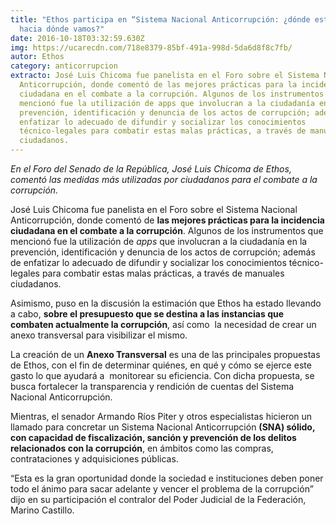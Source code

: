 ```yaml
---
title: "Ethos participa en “Sistema Nacional Anticorrupción: ¿dónde estamos y
  hacia dónde vamos?"
date: 2016-10-18T03:32:59.630Z
img: https://ucarecdn.com/718e8379-85bf-491a-998d-5da6d8f8c7fb/
autor: Ethos
category: anticorrupcion
extracto: José Luis Chicoma fue panelista en el Foro sobre el Sistema Nacional
  Anticorrupción, donde comentó de las mejores prácticas para la incidencia
  ciudadana en el combate a la corrupción. Algunos de los instrumentos que
  mencionó fue la utilización de apps que involucran a la ciudadanía en la
  prevención, identificación y denuncia de los actos de corrupción; además de
  enfatizar lo adecuado de difundir y socializar los conocimientos
  técnico-legales para combatir estas malas prácticas, a través de manuales
  ciudadanos.
---
```

*En el Foro del Senado de la República, José Luis Chicoma de Ethos, comentó las medidas más utilizadas por ciudadanos para el combate a la corrupción.*

José Luis Chicoma fue panelista en el Foro sobre el Sistema Nacional Anticorrupción, donde comentó de **las mejores prácticas para la incidencia ciudadana en el combate a la corrupción**. Algunos de los instrumentos que mencionó fue la utilización de *apps* que involucran a la ciudadanía en la prevención, identificación y denuncia de los actos de corrupción; además de enfatizar lo adecuado de difundir y socializar los conocimientos técnico-legales para combatir estas malas prácticas, a través de manuales ciudadanos.

Asimismo, puso en la discusión la estimación que Ethos ha estado llevando a cabo, **sobre el presupuesto que se destina a las instancias que combaten actualmente la corrupción**, así como  la necesidad de crear un anexo transversal para visibilizar el mismo.

La creación de un **Anexo Transversal** es una de las principales propuestas de Ethos, con el fin de determinar quiénes, en qué y cómo se ejerce este gasto lo que ayudará a  monitorear su eficiencia. Con dicha propuesta, se busca fortalecer la transparencia y rendición de cuentas del Sistema Nacional Anticorrupción.

Mientras, el senador Armando Ríos Piter y otros especialistas hicieron un llamado para concretar un Sistema Nacional Anticorrupción **(SNA) sólido, con capacidad de fiscalización, sanción y prevención de los delitos relacionados con la corrupción**, en ámbitos como las compras, contrataciones y adquisiciones públicas.

“Esta es la gran oportunidad donde la sociedad e instituciones deben poner todo el ánimo para sacar adelante y vencer el problema de la corrupción” dijo en su participación el contralor del Poder Judicial de la Federación, Marino Castillo.
